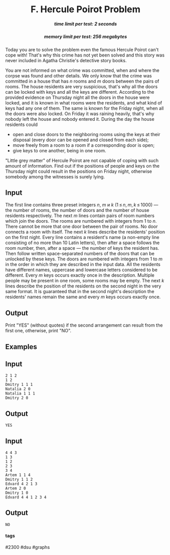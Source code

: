 <h1 style='text-align: center;'> F. Hercule Poirot Problem</h1>

<h5 style='text-align: center;'>time limit per test: 2 seconds</h5>
<h5 style='text-align: center;'>memory limit per test: 256 megabytes</h5>

Today you are to solve the problem even the famous Hercule Poirot can't cope with! That's why this crime has not yet been solved and this story was never included in Agatha Christie's detective story books. 

You are not informed on what crime was committed, when and where the corpse was found and other details. We only know that the crime was committed in a house that has *n* rooms and *m* doors between the pairs of rooms. The house residents are very suspicious, that's why all the doors can be locked with keys and all the keys are different. According to the provided evidence on Thursday night all the doors in the house were locked, and it is known in what rooms were the residents, and what kind of keys had any one of them. The same is known for the Friday night, when all the doors were also locked. On Friday it was raining heavily, that's why nobody left the house and nobody entered it. During the day the house residents could

* open and close doors to the neighboring rooms using the keys at their disposal (every door can be opened and closed from each side);
* move freely from a room to a room if a corresponding door is open;
* give keys to one another, being in one room.

 "Little grey matter" of Hercule Poirot are not capable of coping with such amount of information. Find out if the positions of people and keys on the Thursday night could result in the positions on Friday night, otherwise somebody among the witnesses is surely lying.

## Input

The first line contains three preset integers *n*, *m* и *k* (1 ≤ *n*, *m*, *k* ≤ 1000) — the number of rooms, the number of doors and the number of house residents respectively. The next *m* lines contain pairs of room numbers which join the doors. The rooms are numbered with integers from 1 to *n*. There cannot be more that one door between the pair of rooms. No door connects a room with itself. The next *k* lines describe the residents' position on the first night. Every line contains a resident's name (a non-empty line consisting of no more than 10 Latin letters), then after a space follows the room number, then, after a space — the number of keys the resident has. Then follow written space-separated numbers of the doors that can be unlocked by these keys. The doors are numbered with integers from 1 to *m* in the order in which they are described in the input data. All the residents have different names, uppercase and lowercase letters considered to be different. Every *m* keys occurs exactly once in the description. Multiple people may be present in one room, some rooms may be empty. The next *k* lines describe the position of the residents on the second night in the very same format. It is guaranteed that in the second night's description the residents' names remain the same and every *m* keys occurs exactly once.

## Output

Print "YES" (without quotes) if the second arrangement can result from the first one, otherwise, print "NO".

## Examples

## Input


```
2 1 2  
1 2  
Dmitry 1 1 1  
Natalia 2 0  
Natalia 1 1 1  
Dmitry 2 0  

```
## Output


```
YES  

```
## Input


```
4 4 3  
1 3  
1 2  
2 3  
3 4  
Artem 1 1 4  
Dmitry 1 1 2  
Edvard 4 2 1 3  
Artem 2 0  
Dmitry 1 0  
Edvard 4 4 1 2 3 4  

```
## Output


```
NO  

```


#### tags 

#2300 #dsu #graphs 